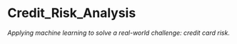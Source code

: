 # Credit_Risk_Analysis
_Applying machine learning to solve a real-world challenge: credit card risk._
